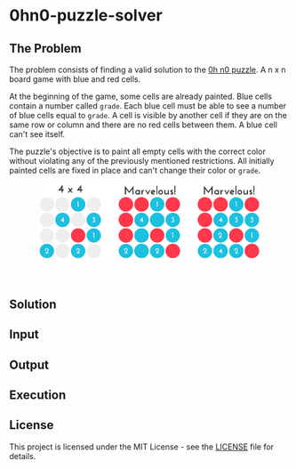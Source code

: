 # 0hn0-puzzle-solver

## The Problem

The problem consists of finding a valid solution to the [0h n0 puzzle](https://0hn0.com/). A n x n board game with blue and red cells.

At the beginning of the game, some cells are already painted. Blue cells contain a number called `grade`. Each blue cell must be able to see a number of blue cells equal to `grade`. A cell is visible by another cell if they are on the same row or column and there are no red cells between them. A blue cell can't see itself.

The puzzle's objective is to paint all empty cells with the correct color without violating any of the previously mentioned restrictions. All initially painted cells are fixed in place and can't change their color or `grade`.

<p align="center">
  <img width="80%" src=https://github.com/juansjimenez/0hn0-puzzle-solver/blob/main/img/0hn0_example.PNG>
</p> </br>



## Solution

## Input

## Output

## Execution

## License

This project is licensed under the MIT License - see the [LICENSE](LICENSE) file for details.
